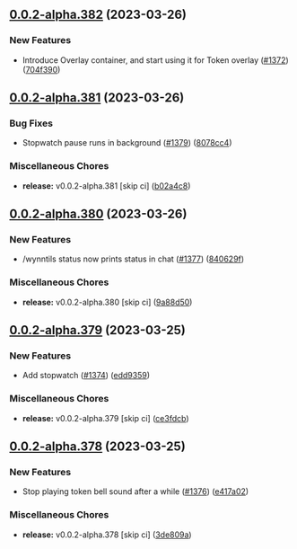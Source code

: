 ## [0.0.2-alpha.382](https://github.com/Wynntils/Artemis/compare/v0.0.2-alpha.381...v0.0.2-alpha.382) (2023-03-26)


### New Features

* Introduce Overlay container, and start using it for Token overlay ([#1372](https://github.com/Wynntils/Artemis/issues/1372)) ([704f390](https://github.com/Wynntils/Artemis/commit/704f3906fad0d9242021f6d86a2749a10d3e17ef))

## [0.0.2-alpha.381](https://github.com/Wynntils/Artemis/compare/v0.0.2-alpha.380...v0.0.2-alpha.381) (2023-03-26)


### Bug Fixes

* Stopwatch pause runs in background ([#1379](https://github.com/Wynntils/Artemis/issues/1379)) ([8078cc4](https://github.com/Wynntils/Artemis/commit/8078cc464695dbd3c4808619843d6ebec04c70df))


### Miscellaneous Chores

* **release:** v0.0.2-alpha.381 [skip ci] ([b02a4c8](https://github.com/Wynntils/Artemis/commit/b02a4c83322f86b24fd03fffed5646b0a3c371a8))

## [0.0.2-alpha.380](https://github.com/Wynntils/Artemis/compare/v0.0.2-alpha.379...v0.0.2-alpha.380) (2023-03-26)


### New Features

* /wynntils status now prints status in chat ([#1377](https://github.com/Wynntils/Artemis/issues/1377)) ([840629f](https://github.com/Wynntils/Artemis/commit/840629f8c2c7f28fc29caac350e7728bf9e5ffd2))


### Miscellaneous Chores

* **release:** v0.0.2-alpha.380 [skip ci] ([9a88d50](https://github.com/Wynntils/Artemis/commit/9a88d50366a81e5d44417743d74ccc5bc4d9ca54))

## [0.0.2-alpha.379](https://github.com/Wynntils/Artemis/compare/v0.0.2-alpha.378...v0.0.2-alpha.379) (2023-03-25)


### New Features

* Add stopwatch ([#1374](https://github.com/Wynntils/Artemis/issues/1374)) ([edd9359](https://github.com/Wynntils/Artemis/commit/edd9359e42d856ab6beba832e5a934f6151fe86e))


### Miscellaneous Chores

* **release:** v0.0.2-alpha.379 [skip ci] ([ce3fdcb](https://github.com/Wynntils/Artemis/commit/ce3fdcb5ee9dab849c72c933565d83485e946a6e))

## [0.0.2-alpha.378](https://github.com/Wynntils/Artemis/compare/v0.0.2-alpha.377...v0.0.2-alpha.378) (2023-03-25)


### New Features

* Stop playing token bell sound after a while ([#1376](https://github.com/Wynntils/Artemis/issues/1376)) ([e417a02](https://github.com/Wynntils/Artemis/commit/e417a027e3d63c4ee58fd269b0430fa8bc23dfd3))


### Miscellaneous Chores

* **release:** v0.0.2-alpha.378 [skip ci] ([3de809a](https://github.com/Wynntils/Artemis/commit/3de809a7132fc3a5de0be504bdb5a4e70a67a659))

